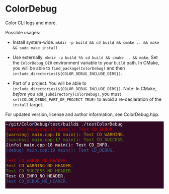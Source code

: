 ColorDebug
==========

Color CLI logs and more.

Possible usages:

* Install system-wide. `mkdir -p build && cd build && cmake .. && make && sudo make install`

* Use externally. `mkdir -p build %% cd build && cmake .. && make`. Set the `ColorDebug_DIR` environment variable to your `build` path. In CMake, you will be able to `find_package(ColorDebug)` and then `include_directories(${COLOR_DEBUG_INCLUDE_DIRS})`.

* Part of a project. You will be able to `include_directories(${COLOR_DEBUG_INCLUDE_DIRS})`. Note: In CMake, *before* you `add_subdirectory(ColorDebug)`, you must `set(COLOR_DEBUG_PART_OF_PROJECT TRUE)` to avoid a re-declaration of the `install` target.

For updated version, license and author information, see ColorDebug.hpp.

[![Image](test/testColorDebug.png)](./)
